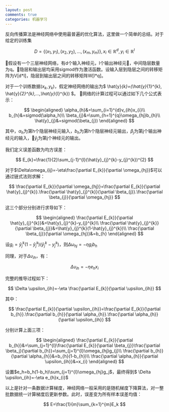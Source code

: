 ```yaml
---
layout: post
comments: true
categories: 机器学习
---
```

反向传播算法是神经网络中使用最普遍的优化算法，这里做一个简单的总结。对于给定的训练集

$$
D=\{(x_{1}, y_{1}), (x_{2}, y_{2}), ... , (x_{m}, y_{m})\}, x_i \in \mathbb{R}^{d}, y_i \in \mathbb{R}^l
$$

假设有一个三层神经网络，有d个输入神经元，l个输出神经元，中间隐层数量为q。隐层和输出层均采用sigmod作为激活函数。设输入层到隐层之间的转移矩阵为V[d\*l]，隐层到输出层之间的转移矩阵W[l\*q]。

对于一个训练数据$(x_k, y_k)$，假定神经网络的输出为$ \hat{y}_{k}=(\hat{y}_{1}^{k}, \hat{y}_{2}^{k},...,\hat{y}_{l}^{k}) $。
网络的计算过程可以通过如下几个公式表示：

$$
\begin{aligned}
\alpha_{h}&=\sum_{i=1}^{d}v_{ih}x_{i}\\
b_{h}&=sigmod(\alpha_h)\\
\beta_{j}&=\sum_{h=1}^{q}\omega_{hj}b_{h}\\
\hat{y}_{j}&=sigmod(\beta_{j})
\end{aligned}
$$

其中，$\alpha_h$为第h个隐层神经元输入，$b_h$为第h个隐层神经元输出，$\beta_j$为第j个输出神经元的输入，$\hat{y}_j$为第j个神经元的输出。

我们定义误差函数为均方误差：

$$
E_{k}=\frac{1}{2}\sum_{j-1}^{l}(\hat{y}_{j}^{k}-y_{j}^{k})^{2}
$$

对于$\Delta\omega_{ij}=-\eta\frac{\partial E_{k}}{\partial \omega_{hj}}$可以通过链式法则求解：

$$
\frac{\partial E_{k}}{\partial \omega_{hj}}=\frac{\partial E_{k}}{\partial \hat{y}_{j}^{k}}.\frac{\partial \hat{y}_{j}^{k}}{\partial \beta_{j}}.\frac{\partial \beta_{j}}{\partial \omega_{hj}}
$$

这三个部分分别进行求导如下：

$$
\begin{aligned}
\frac{\partial E_{k}}{\partial \hat{y}_{j}^{k}}&=\hat{y}_{j}^{k}-y_{j}^{k}\\
\frac{\partial \hat{y}_{j}^{k}}{\partial \beta_{j}}&=\hat{y}_{j}^{k}(1-\hat{y}_{j}^{k})\\
\frac{\partial \beta_{j}}{\partial \omega_{hj}}&=b_{h}
\end{aligned}
$$

设$g_{i}=\hat{y}_{j}^{k}(1-\hat{y}_{j}^{k})(\hat{y}_{j}^{k}-y_{j}^{k})$，则$\Delta \omega_{hj}=-\eta g_{i}b_{h}$

同理，对于$\Delta \upsilon_{ih}$，有：

$$
\Delta \upsilon_{ih}=-\eta e_{h}x_{i}
$$

完整的推导过程如下：

$$
\Delta \upsilon_{ih}=-\eta \frac{\partial E_{k}}{\partial \upsilon_{ih}}
$$

其中：

$$
\frac{\partial E_{k}}{\partial \upsilon_{ih}}=\frac{\partial E_{k}}{\partial b_{h}}.\frac{\partial b_{h}}{\partial \alpha_{h}}.\frac{\partial \alpha_{h}}{\partial \upsilon_{ih}}
$$

分别计算上面三项：

$$
\begin{aligned}
\frac{\partial E_{k}}{\partial b_{h}}&=\sum_{j=1}^{l}\frac{\partial E_{k}}{\partial \beta_{j}}\frac{\partial \beta_j}{\partial b_{h}}=\sum_{j=1}^{l}\omega_{hj}g_{j}\\
\frac{\partial b_{h}}{\partial \alpha_{h}}&=b_{h}(1-b_{h})\\
\frac{\partial \alpha_{h}}{\partial \upsilon_{ih}}&=x_{i}
\end{aligned}
$$

设置$e_h=b_h(1-b_h)\sum_{j=1}^{l}\omega_{hj}g_j$，最终得到$
\Delta \upsilon_{ih}=-\eta e_{h}x_{i}$

以上是针对一条数据计算梯度，神经网络一般采用的是随机梯度下降算法，对一整批数据统一计算梯度后更新参数。此时，误差变为所有样本误差均值：

$$
E=\frac{1}{m}\sum_{k=1}^{m}E_k
$$
